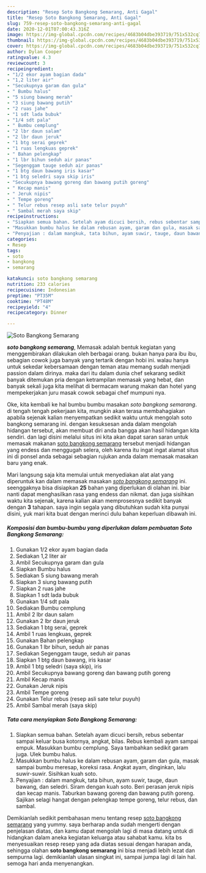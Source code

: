 ```yaml
---
description: "Resep Soto Bangkong Semarang, Anti Gagal"
title: "Resep Soto Bangkong Semarang, Anti Gagal"
slug: 759-resep-soto-bangkong-semarang-anti-gagal
date: 2020-12-01T07:00:43.316Z
image: https://img-global.cpcdn.com/recipes/4683b04dbe393719/751x532cq70/soto-bangkong-semarang-foto-resep-utama.jpg
thumbnail: https://img-global.cpcdn.com/recipes/4683b04dbe393719/751x532cq70/soto-bangkong-semarang-foto-resep-utama.jpg
cover: https://img-global.cpcdn.com/recipes/4683b04dbe393719/751x532cq70/soto-bangkong-semarang-foto-resep-utama.jpg
author: Dylan Cooper
ratingvalue: 4.3
reviewcount: 3
recipeingredient:
- "1/2 ekor ayam bagian dada"
- "1,2 liter air"
- "Secukupnya garam dan gula"
- " Bumbu halus"
- "5 siung bawang merah"
- "3 siung bawang putih"
- "2 ruas jahe"
- "1 sdt lada bubuk"
- "1/4 sdt pala"
- " Bumbu cemplung"
- "2 lbr daun salam"
- "2 lbr daun jeruk"
- "1 btg serai geprek"
- "1 ruas lengkuas geprek"
- " Bahan pelengkap"
- "1 lbr bihun seduh air panas"
- "Segenggam tauge seduh air panas"
- "1 btg daun bawang iris kasar"
- "1 btg seledri saya skip iris"
- "Secukupnya bawang goreng dan bawang putih goreng"
- " Kecap manis"
- " Jeruk nipis"
- " Tempe goreng"
- " Telur rebus resep asli sate telur puyuh"
- " Sambal merah saya skip"
recipeinstructions:
- "Siapkan semua bahan. Setelah ayam dicuci bersih, rebus sebentar sampai keluar busa kotornya, angkat, bilas. Rebus kembali ayam sampai empuk. Masukkan bumbu cemplung. Saya tambahkan sedikit garam juga. Ulek bumbu halus."
- "Masukkan bumbu halus ke dalam rebusan ayam, garam dan gula, masak sampai bumbu meresap, koreksi rasa. Angkat ayam, dinginkan, lalu suwir-suwir. Sisihkan kuah soto."
- "Penyajian : dalam mangkuk, tata bihun, ayam suwir, tauge, daun bawang, dan seledri. Siram dengan kuah soto. Beri perasan jeruk nipis dan kecap manis. Taburkan bawang goreng dan bawang putih goreng. Sajikan selagi hangat dengan pelengkap tempe goreng, telur rebus, dan sambal."
categories:
- Resep
tags:
- soto
- bangkong
- semarang

katakunci: soto bangkong semarang 
nutrition: 233 calories
recipecuisine: Indonesian
preptime: "PT35M"
cooktime: "PT48M"
recipeyield: "4"
recipecategory: Dinner

---
```



![Soto Bangkong Semarang](https://img-global.cpcdn.com/recipes/4683b04dbe393719/751x532cq70/soto-bangkong-semarang-foto-resep-utama.jpg)

<b><i>soto bangkong semarang</i></b>, Memasak adalah bentuk kegiatan yang menggembirakan dilakukan oleh berbagai orang. bukan hanya para ibu ibu, sebagian cowok juga banyak yang tertarik dengan hobi ini. walau hanya untuk sekedar kebersamaan dengan teman atau memang sudah menjadi passion dalam dirinya. maka dari itu dalam dunia chef sekarang sedikit banyak ditemukan pria dengan ketrampilan memasak yang hebat, dan banyak sekali juga kita melihat di bermacam warung makan dan hotel yang mempekerjakan juru masak cowok sebagai chef mumpuni nya.



Oke, kita kembali ke hal bumbu bumbu masakan <i>soto bangkong semarang</i>. di tengah tengah pekerjaan kita, mungkin akan terasa membahagiakan apabila sejenak kalian menyempatkan sedikit waktu untuk mengolah soto bangkong semarang ini. dengan kesuksesan anda dalam mengolah hidangan tersebut, akan membuat diri anda bangga akan hasil hidangan kita sendiri. dan lagi disini melalui situs ini kita akan dapat saran saran untuk memasak makanan <u>soto bangkong semarang</u> tersebut menjadi hidangan yang endess dan menggugah selera, oleh karena itu ingat ingat alamat situs ini di ponsel anda sebagai sebagian rujukan anda dalam memasak masakan baru yang enak.


Mari langsung saja kita memulai untuk menyediakan alat alat yang diperuntuk kan dalam memasak masakan <u><i>soto bangkong semarang</i></u> ini. seenggaknya bisa disiapkan <b>25</b> bahan yang diperlukan di olahan ini. biar nanti dapat menghasilkan rasa yang endess dan nikmat. dan juga sisihkan waktu kita sejenak, karena kalian akan memprosesnya sedikit banyak dengan <b>3</b> tahapan. saya ingin segala yang dibutuhkan sudah kita punyai disini, yuk mari kita buat dengan merinci dulu bahan keperluan dibawah ini.

<!--inarticleads1-->

##### Komposisi dan bumbu-bumbu yang diperlukan dalam pembuatan Soto Bangkong Semarang:

1. Gunakan 1/2 ekor ayam bagian dada
1. Sediakan 1,2 liter air
1. Ambil Secukupnya garam dan gula
1. Siapkan  Bumbu halus
1. Sediakan 5 siung bawang merah
1. Siapkan 3 siung bawang putih
1. Siapkan 2 ruas jahe
1. Siapkan 1 sdt lada bubuk
1. Gunakan 1/4 sdt pala
1. Sediakan  Bumbu cemplung
1. Ambil 2 lbr daun salam
1. Gunakan 2 lbr daun jeruk
1. Sediakan 1 btg serai, geprek
1. Ambil 1 ruas lengkuas, geprek
1. Gunakan  Bahan pelengkap
1. Gunakan 1 lbr bihun, seduh air panas
1. Sediakan Segenggam tauge, seduh air panas
1. Siapkan 1 btg daun bawang, iris kasar
1. Ambil 1 btg seledri (saya skip), iris
1. Ambil Secukupnya bawang goreng dan bawang putih goreng
1. Ambil  Kecap manis
1. Gunakan  Jeruk nipis
1. Ambil  Tempe goreng
1. Gunakan  Telur rebus (resep asli sate telur puyuh)
1. Ambil  Sambal merah (saya skip)




<!--inarticleads2-->

##### Tata cara menyiapkan Soto Bangkong Semarang:

1. Siapkan semua bahan. Setelah ayam dicuci bersih, rebus sebentar sampai keluar busa kotornya, angkat, bilas. Rebus kembali ayam sampai empuk. Masukkan bumbu cemplung. Saya tambahkan sedikit garam juga. Ulek bumbu halus.
1. Masukkan bumbu halus ke dalam rebusan ayam, garam dan gula, masak sampai bumbu meresap, koreksi rasa. Angkat ayam, dinginkan, lalu suwir-suwir. Sisihkan kuah soto.
1. Penyajian : dalam mangkuk, tata bihun, ayam suwir, tauge, daun bawang, dan seledri. Siram dengan kuah soto. Beri perasan jeruk nipis dan kecap manis. Taburkan bawang goreng dan bawang putih goreng. Sajikan selagi hangat dengan pelengkap tempe goreng, telur rebus, dan sambal.




Demikianlah sedikit pembahasan menu tentang resep <u>soto bangkong semarang</u> yang yummy. saya berharap anda sudah mengerti dengan penjelasan diatas, dan kamu dapat mengolah lagi di masa datang untuk di hidangkan dalam aneka kegiatan keluarga atau sahabat kamu. kita bs menyesuaikan resep resep yang ada diatas sesuai dengan harapan anda, sehingga olahan <b>soto bangkong semarang</b> ini bisa menjadi lebih lezat dan sempurna lagi. demikianlah ulasan singkat ini, sampai jumpa lagi di lain hal. semoga hari anda menyenangkan.
